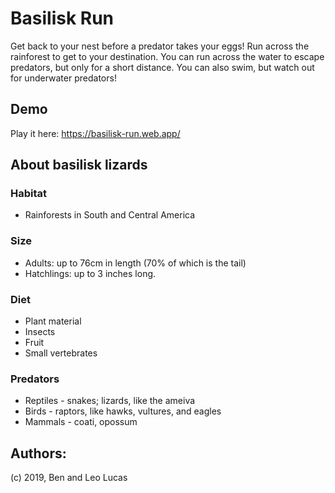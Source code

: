 # Basilisk Run

Get back to your nest before a predator takes your eggs! Run across the rainforest to get to your destination. You can run across the water to escape predators, but only for a short distance. You can also swim, but watch out for underwater predators!

## Demo

Play it here: https://basilisk-run.web.app/

## About basilisk lizards

### Habitat

-   Rainforests in South and Central America

### Size

-   Adults: up to 76cm in length (70% of which is the tail)
-   Hatchlings: up to 3 inches long.

### Diet

-   Plant material
-   Insects
-   Fruit
-   Small vertebrates

### Predators

-   Reptiles - snakes; lizards, like the ameiva
-   Birds - raptors, like hawks, vultures, and eagles
-   Mammals - coati, opossum

## Authors:

(c) 2019, Ben and Leo Lucas
